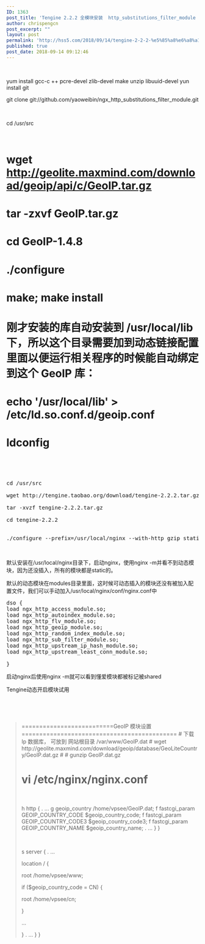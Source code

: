 ```yaml
---
ID: 1363
post_title: 'Tengine 2.2.2 全模块安装  http_substitutions_filter_module  http_geoip_module http_concat_module 压缩 替换 地理位置 SSL'
author: chrispengcn
post_excerpt: ""
layout: post
permalink: 'http://hss5.com/2018/09/14/tengine-2-2-2-%e5%85%a8%e6%a8%a1%e5%9d%97%e5%ae%89%e8%a3%85-http_substitutions_filter_module-http_geoip_module-http_concat_module-%e5%8e%8b%e7%bc%a9-%e6%9b%bf%e6%8d%a2-%e5%9c%b0%e7%90%86%e4%bd%8d/'
published: true
post_date: 2018-09-14 09:12:46
---
```

&nbsp;

yum install gcc-c ++ pcre-devel zlib-devel make unzip libuuid-devel
yun install git

git clone git://github.com/yaoweibin/ngx_http_substitutions_filter_module.git

&nbsp;

cd /usr/src

&nbsp;

# wget http://geolite.maxmind.com/download/geoip/api/c/GeoIP.tar.gz

# tar -zxvf GeoIP.tar.gz

# cd GeoIP-1.4.8

# ./configure

# make; make install

# 刚才安装的库自动安装到 /usr/local/lib 下，所以这个目录需要加到动态链接配置里面以便运行相关程序的时候能自动绑定到这个 GeoIP 库：
# echo '/usr/local/lib' &gt; /etc/ld.so.conf.d/geoip.conf
#
# ldconfig

&nbsp;

&nbsp;
<pre>cd /usr/src

wget http://tengine.taobao.org/download/tengine-2.2.2.tar.gz

tar -xvzf tengine-2.2.2.tar.gz

cd tengine-2.2.2


./configure --prefix=/usr/local/nginx --with-http_gzip_static_module --with-http_geoip_module=shared --with-http_sub_module=shared --with-http_flv_module=shared --with-http_random_index_module=shared --with-http_access_module=shared --with-http_autoindex_module=shared --with-http_upstream_ip_hash_module=shared --with-http_upstream_least_conn_module=shared --with-http_concat_module=shared --add-module=/git/ngx_http_substitutions_filter_module --with-http_stub_status_module --with-http_ssl_module</pre>
&nbsp;

默认安装在/usr/local/nginx目录下，启动nginx，使用nginx -m并看不到动态模块，因为还没插入，所有的模块都是static的。

默认的动态模块在modules目录里面，这时候可动态插入的模块还没有被加入配置文件，我们可以手动加入/usr/local/nginx/conf/nginx.conf中
<pre>dso {
load ngx_http_access_module.so;
load ngx_http_autoindex_module.so;
load ngx_http_flv_module.so;
load ngx_http_geoip_module.so;
load ngx_http_random_index_module.so;
load ngx_http_sub_filter_module.so;
load ngx_http_upstream_ip_hash_module.so;
load ngx_http_upstream_least_conn_module.so;

}</pre>
启动nginx后使用nginx -m就可以看到懂爱模块都被标记被shared

Tengine动态开启模块试用

&nbsp;

&nbsp;
<blockquote>==========================GeoIP 模块设置============================================
# 下载Ip 数据库， 可放到 网站根目录 /var/www/GeoIP.dat
# wget http://geolite.maxmind.com/download/geoip/database/GeoLiteCountry/GeoIP.dat.gz
#
# gunzip GeoIP.dat.gz

# vi /etc/nginx/nginx.conf

&nbsp;

h
http {
.
...
g
geoip_country /home/vpsee/GeoIP.dat;
f
fastcgi_param GEOIP_COUNTRY_CODE $geoip_country_code;
f
fastcgi_param GEOIP_COUNTRY_CODE3 $geoip_country_code3;
f
fastcgi_param GEOIP_COUNTRY_NAME $geoip_country_name;
.
...
}
}

&nbsp;

s
server {
.
...

location / {

root /home/vpsee/www;

if ($geoip_country_code = CN) {

root /home/vpsee/cn;

}

...

}
.
...
}
}</blockquote>